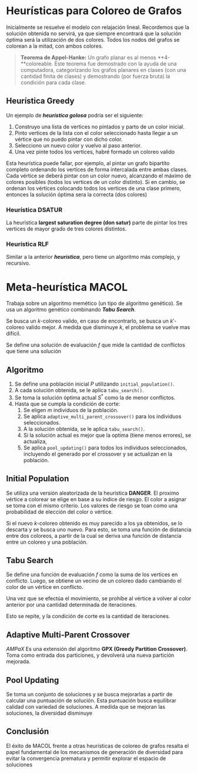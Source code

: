 # Heurísticas para Coloreo de Grafos

Inicialmente se resuelve el modelo con relajación lineal. Recordemos que la solución obtenida no servirá, ya que siempre encontrará que la solución óptima será la utilización de dos colores. Todos los nodos del grafos se colorean a la mitad, con ambos colores.

> ****Teorema de Appel-Hanke:**** Un grafo planar es al menos **4-**coloreable. Este teorema fue demostrado con la ayuda de una computadora, categorizando los grafos planares en clases (con una cantidad finita de clases) y demostrando (por fuerza bruta) la condición para cada clase.
> 

## Heurística Greedy

Un ejemplo de *****************heurística golosa***************** podría ser el siguiente:

1. Construyo una lista de vertices no pintados y parto de un color inicial.
2. Pinto vertices de la lista con el color seleccionado hasta llegar a un vértice que no puedo pintar con dicho color.
3. Selecciono un nuevo color y vuelvo al paso anterior.
4. Una vez pinte todos los vertices, habré formado un coloreo valido

Esta heurística puede fallar, por ejemplo, al pintar un grafo bipartito completo ordenando los vertices de forma intercalada entre ambas clases. Cada vértice se deberá pintar con un color nuevo, alcanzando el máximo de colores posibles (todos los vertices de un color distinto). Si en cambio, se ordenan los vértices colocando todos los vertices de una clase primero, entonces la solución óptima sera la correcta (dos colores)

### Heurística DSATUR

La heurística **********************************largest saturation degree (don satur)********************************** parte de pintar los tres vertices de mayor grado de tres colores distintos.

### Heurística RLF

Similar a la anterior *****heurística*****, pero tiene un algoritmo más complejo, y recursivo.

# Meta-heurística MACOL

Trabaja sobre un algoritmo memético (un tipo de algoritmo genético). Se usa un algoritmo genético combinando ***********Tabu Search***********.

Se busca un $k$-coloreo valido, en caso de encontrarlo, se busca un $k'$-coloreo valido mejor. A medida que disminuye $k$, el problema se vuelve mas difícil.

Se define una solución de evaluación $f$ que mide la cantidad de conflictos que tiene una solución 

## Algoritmo

1. Se define una población inicial $P$ utilizando `initial_population()`.
2. A cada solución obtenida, se le aplica `tabu_search()`.
3. Se toma la solución óptima actual $S^*$ como la de menor conflictos.
4. Hasta que se cumpla la condición de corte:
    1. Se eligen $m$ individuos de la población.
    2. Se aplica `adaptive_multi_parent_crossover()` para los individuos seleccionados.
    3. A la solución obtenida, se le aplica `tabu_search()`.
    4. Si la solución actual es mejor que la optima (tiene menos errores), se actualiza,
    5. Se aplica `pool_updating()` para todos los individuos seleccionados, incluyendo el generado por el crossover y se actualizan en la población.

## Initial Population

Se utiliza una versión aleatorizada de la heurística ******DANGER******. El proximo vértice a colorear se elige en base a su índice de riesgo. El color a asignar se toma con el mismo criterio. Los valores de riesgo se toan como una probabilidad de elección del color o vértice.

Si el nuevo $k$-coloreo obtenido es muy parecido a los ya obtenidos, se lo descarta y se busca uno nuevo. Para esto, se toma una función de distancia entre dos coloreos, a partir de la cual se deriva una función de distancia entre un coloreo y una población.

## Tabu Search

Se define una función de evaluación $f$ como la suma de los vertices en conflicto. Luego, se obtiene un vecino de un coloreo dado cambiando el color de un vértice en conflicto.

Una vez que se efectúa el movimiento, se prohíbe al vértice a volver al color anterior por una cantidad determinada de iteraciones.

Esto se repite, y la condición de corte es la cantidad de iteraciones.

## Adaptive Multi-Parent Crossover

*AMPaX* Es una extensión del algoritmo ******GPX (Greedy Partition Crossover)******. Toma como entrada dos particiones, y devolverá una nueva partición mejorada.

## Pool Updating

Se toma un conjunto de soluciones y se busca mejorarlas a partir de calcular una puntuación de solución. Esta puntuación busca equilibrar calidad con variedad de soluciones. A medida que se mejoran las soluciones, la diversidad disminuye

## Conclusión

El éxito de MACOL frente a otras heurísticas de coloreo de grafos resalta el papel fundamental de los mecanismos de generación de diversidad para evitar la convergencia prematura y permitir explorar el espacio de soluciones